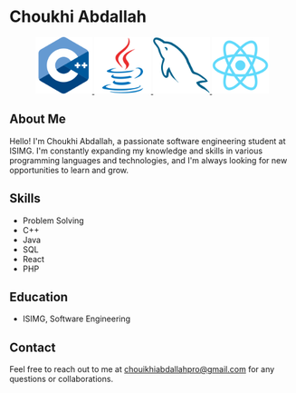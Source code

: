 # Choukhi Abdallah

<p align="center">
  
  <a href="https://github.com/devicons/devicon">
    <img src="https://github.com/devicons/devicon/blob/master/icons/cplusplus/cplusplus-original.svg" alt="C++" width="100" height="100">
  </a>
  <a href="https://github.com/devicons/devicon">
    <img src="https://github.com/devicons/devicon/blob/master/icons/java/java-original.svg" alt="Java" width="100" height="100">
  </a>
  <a href="https://github.com/devicons/devicon">
    <img src="https://github.com/devicons/devicon/blob/master/icons/mysql/mysql-original.svg" alt="SQL" width="100" height="100">
  </a>
  <a href="https://github.com/devicons/devicon">
    <img src="https://github.com/devicons/devicon/blob/master/icons/react/react-original.svg" alt="Reac" width="100" height="100">
  </a>
</p>

## About Me
Hello! I'm Choukhi Abdallah, a passionate software engineering student at ISIMG. I'm constantly expanding my knowledge and skills in various programming languages and technologies, and I'm always looking for new opportunities to learn and grow.

## Skills

- Problem Solving
- C++
- Java
- SQL
- React
- PHP

## Education

- ISIMG, Software Engineering

## Contact

Feel free to reach out to me at [chouikhiabdallahpro@gmail.com](mailto:chouikhiabdallahpro@gmail.com) for any questions or collaborations.
